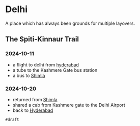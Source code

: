 # Delhi

A place which has always been grounds for multiple layovers.

## The Spiti-Kinnaur Trail

### 2024-10-11

- a flight to delhi from [hyderabad](hyderabad)
- a tube to the Kashmere Gate bus station
- a bus to [Shimla](shimla#2024-10-12)

### 2024-10-20

- returned from [Shimla](shimla#2024-10-19)
- shared a cab from Kashmere gate to the Delhi Airport
- back to [Hyderabad](hyderabad)

`#draft`
